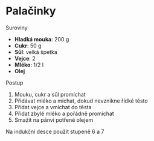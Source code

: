 # Palačinky

Suroviny

* **Hladká mouka**: 200 g
* **Cukr**: 50 g
* **Sůl**: velká špetka
* **Vejce**: 2
* **Mléko**: 1/2 l
* **Olej**

Postup

1. Mouku, cukr a sůl promíchat
2. Přidávat mléko a míchat, dokud nevznikne řídké těsto
3. Přidat vejce a vmíchat do těsta
4. Přidat zbylé mléko a pořádně promíchat
5. Smažit na pánvi potřené olejem

Na indukční desce použít stupeně 6 a 7
